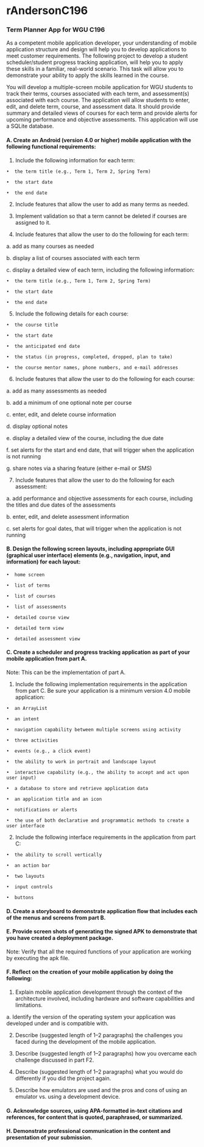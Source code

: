 # rAndersonC196

### Term Planner App for WGU C196

As a competent mobile application developer, your understanding of mobile application structure and design will help you to develop applications to meet customer requirements. The following project to develop a student scheduler/student progress tracking application, will help you to apply these skills in a familiar, real-world scenario. This task will allow you to demonstrate your ability to apply the skills learned in the course.


You will develop a multiple-screen mobile application for WGU students to track their terms, courses associated with each term, and assessment(s) associated with each course. The application will allow students to enter, edit, and delete term, course, and assessment data. It should provide summary and detailed views of courses for each term and provide alerts for upcoming performance and objective assessments. This application will use a SQLite database.


#### A. Create an Android (version 4.0 or higher) mobile application with the following functional requirements:

1. Include the following information for each  term:

```
•  the term title (e.g., Term 1, Term 2, Spring Term)

•  the start date

•  the end date 

```
2. Include features that allow the user to add as many terms as needed.

3. Implement validation so that a term cannot be deleted if courses are assigned to it.

4. Include features that allow the user to do the following for each  term:

a. add as many courses as needed

b. display a list of courses associated with each  term

c. display a detailed view of each  term, including the following information:
```
•  the term title (e.g., Term 1, Term 2, Spring Term)

•  the start date

•  the end date
```

5. Include the following details for each  course:
```
•  the course title

•  the start date

•  the anticipated end date

•  the status (in progress, completed, dropped, plan to take)

•  the course mentor names, phone numbers, and e-mail addresses
```

6. Include features that allow the user to do the following for each  course:

a. add as many assessments as needed

b. add a minimum of one optional note per course

c. enter, edit, and delete course information

d. display optional notes

e. display a detailed view of the course, including the due date

f. set alerts for the start and end date, that will trigger when the application is not running

g. share notes via a sharing feature (either e-mail or SMS)

7. Include features that allow the user to do the following for each  assessment:

a. add performance and objective assessments for each  course, including the titles and due dates of the assessments

b. enter, edit, and delete assessment information

c. set alerts for goal dates, that will trigger when the application is not running


#### B. Design the following screen layouts, including appropriate GUI (graphical user interface) elements (e.g., navigation, input, and information) for each  layout:
```
•  home screen

•  list of terms

•  list of courses

•  list of assessments

•  detailed course view

•  detailed term view

•  detailed assessment view
```

#### C. Create a scheduler and progress tracking application as part of your mobile application from part A.


Note: This can be the implementation of part A.


1. Include the following implementation requirements in the application from part C. Be sure your application is a minimum version 4.0 mobile application:
```
•  an ArrayList

•  an intent

•  navigation capability between multiple screens using activity

•  three activities

•  events (e.g., a click event)

•  the ability to work in portrait and landscape layout

•  interactive capability (e.g., the ability to accept and act upon user input)

•  a database to store and retrieve application data

•  an application title and an icon

•  notifications or alerts

•  the use of both declarative and programmatic methods to create a user interface
```

2. Include the following interface requirements in the application from part C:
```
•  the ability to scroll vertically

•  an action bar

•  two layouts

•  input controls

•  buttons
```

#### D. Create a storyboard to demonstrate application flow that includes each  of the menus and screens from part B.


#### E. Provide screen shots of generating the signed APK to demonstrate that you have created a deployment package.


Note: Verify that all the required functions of your application are working by executing the apk file.


#### F. Reflect on the creation of your mobile application by doing the following:

1. Explain mobile application development through the context of the architecture involved, including hardware and software capabilities and limitations.

a. Identify the version of the operating system your application was developed under and is compatible with.

2. Describe (suggested length of 1–2 paragraphs) the challenges you faced during the development of the mobile application.

3. Describe (suggested length of 1–2 paragraphs) how you overcame each  challenge discussed in part F2.

4. Describe (suggested length of 1–2 paragraphs) what you would do differently if you did the project again.

5. Describe how emulators are used and the pros and cons of using an emulator vs. using a development device.


#### G. Acknowledge sources, using APA-formatted in-text citations and references, for content that is quoted, paraphrased, or summarized.


#### H. Demonstrate professional communication in the content and presentation of your submission.
